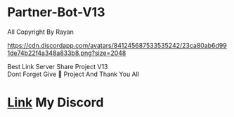 # Partner-Bot-V13
All Copyright By Rayan

https://cdn.discordapp.com/avatars/841245687533535242/23ca80ab6d991de74b22f4a348a833b8.png?size=2048

Best Link Server Share Project V13  
Dont Forget Give 🌟 Project And Thank You All











# [Link](https://discord.gg/qtkPbKeDSV) My Discord 
